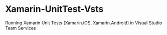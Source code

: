 # Xamarin-UnitTest-Vsts
Running Xamarin Unit Tests (Xamarin.iOS, Xamarin.Android) in Visual Studio Team Services
